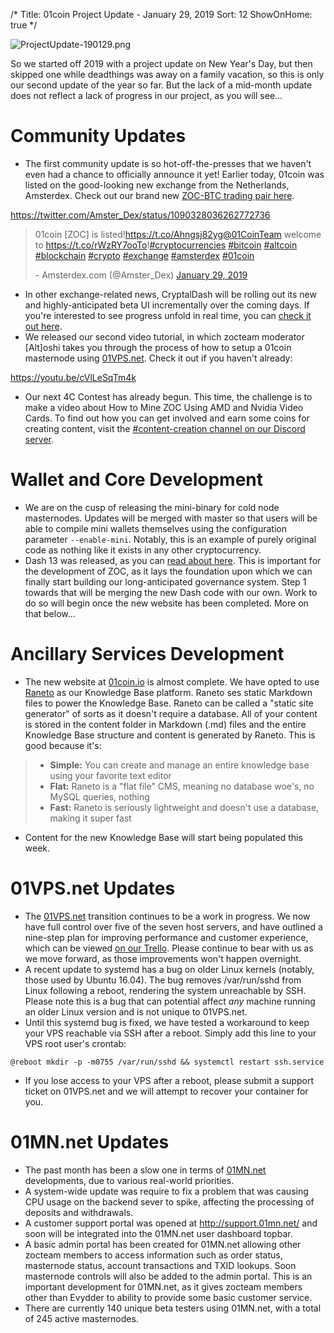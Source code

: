 /*
Title: 01coin Project Update - January 29, 2019
Sort: 12
ShowOnHome: true
*/

![ProjectUpdate-190129.png](https://cdn.steemitimages.com/DQmf1Lp5Vqk6DXqGzdpUSZBeqNB4UCJxZQSVvtPVJnthNyn/ProjectUpdate-190129.png)

So we started off 2019 with a project update on New Year's Day, but then skipped one while deadthings was away on a family vacation, so this is only our second update of the year so far. But the lack of a mid-month update does not reflect a lack of progress in our project, as you will see…

# Community Updates

- The first community update is so hot-off-the-presses that we haven't even had a chance to officially announce it yet! Earlier today, 01coin was listed on the good-looking new exchange from the Netherlands, Amsterdex. Check out our brand new [ZOC-BTC trading pair here](https://amsterdex.com/exchange?market=zoc).

https://twitter.com/Amster_Dex/status/1090328036262772736
<blockquote class="twitter-tweet" data-lang="en"><p lang="en" dir="ltr">01coin [ZOC] is listed!<a href="https://t.co/Ahngsj82yg">https://t.co/Ahngsj82yg</a><a href="https://twitter.com/01CoinTeam?ref_src=twsrc%5Etfw">@01CoinTeam</a> welcome to <a href="https://t.co/rWzRY7ooTo">https://t.co/rWzRY7ooTo</a>!<a href="https://twitter.com/hashtag/cryptocurrencies?src=hash&amp;ref_src=twsrc%5Etfw">#cryptocurrencies</a> <a href="https://twitter.com/hashtag/bitcoin?src=hash&amp;ref_src=twsrc%5Etfw">#bitcoin</a> <a href="https://twitter.com/hashtag/altcoin?src=hash&amp;ref_src=twsrc%5Etfw">#altcoin</a> <a href="https://twitter.com/hashtag/blockchain?src=hash&amp;ref_src=twsrc%5Etfw">#blockchain</a> <a href="https://twitter.com/hashtag/crypto?src=hash&amp;ref_src=twsrc%5Etfw">#crypto</a> <a href="https://twitter.com/hashtag/exchange?src=hash&amp;ref_src=twsrc%5Etfw">#exchange</a> <a href="https://twitter.com/hashtag/amsterdex?src=hash&amp;ref_src=twsrc%5Etfw">#amsterdex</a> <a href="https://twitter.com/hashtag/01coin?src=hash&amp;ref_src=twsrc%5Etfw">#01coin</a></p>- Amsterdex.com (@Amster_Dex) <a href="https://twitter.com/Amster_Dex/status/1090328036262772736?ref_src=twsrc%5Etfw">January 29, 2019</a></blockquote>

- In other exchange-related news, CryptalDash will be rolling out its new and highly-anticipated beta UI incrementally over the coming days. If you're interested to see progress unfold in real time, you can [check it out here](https://exchange.cryptaldash.com/Apps/v2/CryptoExchange/#login). 
- We released our second video tutorial, in which zocteam moderator [Alt]oshi takes you through the process of how to setup a 01coin masternode using [01VPS.net](https://01VPS.net). Check it out if you haven't already:

https://youtu.be/cVlLeSqTm4k

- Our next 4C Contest has already begun. This time, the challenge is to make a video about How to Mine ZOC Using AMD and Nvidia Video Cards. To find out how you can get involved and earn some coins for creating content, visit the [#content-creation channel on our Discord server](https://discord.gg/yfFvM59).

# Wallet and Core Development

- We are on the cusp of releasing the mini-binary for cold node masternodes. Updates will be merged with master so that users will be able to compile mini wallets themselves using the configuration parameter `--enable-mini`. Notably, this is an example of purely original code as nothing like it exists in any other cryptocurrency.
- Dash 13 was released, as you can [read about here](https://www.ccn.com/exclusive-630-million-cryptocurrency-dash-releases-biggest-upgrade-since-governance-system/). This is important for the development of ZOC, as it lays the foundation upon which we can finally start building our long-anticipated governance system. Step 1 towards that will be merging the new Dash code with our own. Work to do so will begin once the new website has been completed. More on that below…

# Ancillary Services Development

- The new website at [01coin.io](https://01coin.io) is almost complete. We have opted to use [Raneto](http://raneto.com/) as our Knowledge Base platform. Raneto ses static Markdown files to power the Knowledge Base. Raneto can be called a "static site generator" of sorts as it doesn't require a database. All of your content is stored in the content folder in Markdown (.md) files and the entire Knowledge Base structure and content is generated by Raneto. This is good because it's:

> - **Simple:** You can create and manage an entire knowledge base using your favorite text editor
> - **Flat:** Raneto is a "flat file" CMS, meaning no database woe's, no MySQL queries, nothing
> - **Fast:** Raneto is seriously lightweight and doesn't use a database, making it super fast

- Content for the new Knowledge Base will start being populated this week.

# 01VPS.net Updates

- The [01VPS.net](https://01VPS.net) transition continues to be a work in progress. We now have full control over five of the seven host servers, and have outlined a nine-step plan for improving performance and customer experience, which can be viewed [on our Trello](https://trello.com/b/oTHwfsge/zero-one-coin-a-team). Please continue to bear with us as we move forward, as those improvements won't happen overnight.
- A recent update to systemd has a bug on older Linux kernels (notably, those used by Ubuntu 16.04). The bug removes /var/run/sshd from Linux following a reboot, rendering the system unreachable by SSH. Please note this is a bug that can potential affect *any* machine running an older Linux version and is not unique to 01VPS.net.
- Until this systemd bug is fixed, we have tested a workaround to keep your VPS reachable via SSH after a reboot. Simply add this line to your VPS root user's crontab:

```@reboot mkdir -p -m0755 /var/run/sshd && systemctl restart ssh.service```

- If you lose access to your VPS after a reboot, please submit a support ticket on 01VPS.net and we will attempt to recover your container for you.

# 01MN.net Updates

- The past month has been a slow one in terms of [01MN.net](https://01MN.net) developments, due to various real-world priorities. 
- A system-wide update was require to fix a problem that was causing CPU usage on the backend sever to spike, affecting the processing of deposits and withdrawals.
- A customer support portal was opened at http://support.01mn.net/ and soon will be integrated into the 01MN.net user dashboard topbar.
- A basic admin portal has been created for 01MN.net allowing other zocteam members to access information such as order status, masternode status, account transactions and TXID lookups. Soon masternode controls will also be added to the admin portal. This is an important development for 01MN.net, as it gives zocteam members other than Evydder to ability to provide some basic customer service.
- There are currently 140 unique beta testers using 01MN.net, with a total of 245 active masternodes.
